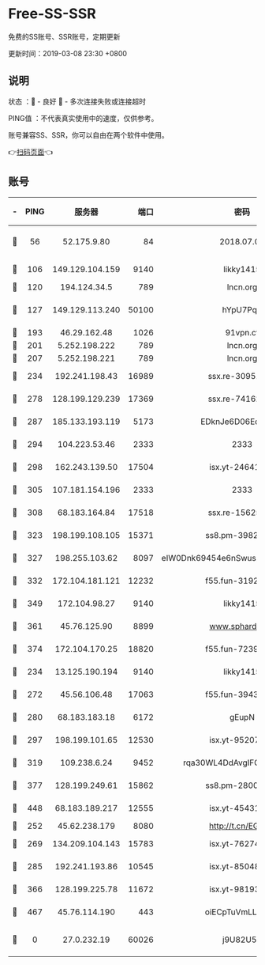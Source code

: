 # Free-SS-SSR

免费的SS账号、SSR账号，定期更新

更新时间：2019-03-08 23:30 +0800

## 说明

状态     ：🙂 - 良好 🙁 - 多次连接失败或连接超时

PING值   ：不代表真实使用中的速度，仅供参考。

账号兼容SS、SSR，你可以自由在两个软件中使用。

👉[扫码页面](https://liesauer.github.io/Free-SS-SSR/)👈

## 账号

|-|PING|服务器|端口|密码|加密方式|区域|
|:----:|:----:|:-----:|-----:|:----:|:----:|:----:|
|🙂|56|52.175.9.80|84|2018.07.07|chacha20-ietf-poly1305|HK|
|🙂|106|149.129.104.159|9140|likky1415|aes-256-cfb|CN|
|🙂|120|194.124.34.5|789|lncn.org|rc4|JP|
|🙂|127|149.129.113.240|50100|hYpU7PqP|chacha20-ietf-poly1305|CN|
|🙂|193|46.29.162.48|1026|91vpn.cf|rc4-md5|RU|
|🙂|201|5.252.198.222|789|lncn.org|rc4|JP|
|🙂|207|5.252.198.221|789|lncn.org|rc4|JP|
|🙂|234|192.241.198.43|16989|ssx.re-30951670|aes-256-cfb|US|
|🙂|278|128.199.129.239|17369|ssx.re-74162614|aes-256-cfb|SG|
|🙂|287|185.133.193.119|5173|EDknJe6D06EoWDaw|aes-256-cfb|US|
|🙂|294|104.223.53.46|2333|2333|aes-256-cfb|US|
|🙂|298|162.243.139.50|17504|isx.yt-24641776|aes-256-cfb|US|
|🙂|305|107.181.154.196|2333|2333|aes-256-cfb|US|
|🙂|308|68.183.164.84|17518|ssx.re-15625176|aes-256-cfb|US|
|🙂|323|198.199.108.105|15371|ss8.pm-39823085|aes-256-cfb|US|
|🙂|327|198.255.103.62|8097|eIW0Dnk69454e6nSwuspv9DmS201tQ0D|aes-256-cfb|US|
|🙂|332|172.104.181.121|12232|f55.fun-31925719|aes-256-cfb|SG|
|🙂|349|172.104.98.27|9140|likky1415|aes-256-cfb|JP|
|🙂|361|45.76.125.90|8899|www.sphard.com|aes-256-cfb|AU|
|🙂|374|172.104.170.25|18820|f55.fun-72397693|aes-256-cfb|SG|
|🙂|234|13.125.190.194|9140|likky1415|aes-256-cfb|KR|
|🙂|272|45.56.106.48|17063|f55.fun-39436500|aes-256-cfb|US|
|🙂|280|68.183.183.18|6172|gEupN|aes-256-cfb|SG|
|🙂|297|198.199.101.65|12530|isx.yt-95207438|aes-256-cfb|US|
|🙂|319|109.238.6.24|9452|rqa30WL4DdAvgIFG6Fs3znzTa|aes-256-cfb|FR|
|🙂|377|128.199.249.61|15862|ss8.pm-28005888|aes-256-cfb|SG|
|🙂|448|68.183.189.217|12555|isx.yt-45431620|aes-256-cfb|SG|
|🙁|252|45.62.238.179|8080|http://t.cn/EGJIyrl|rc4-md5|CA|
|🙁|269|134.209.104.143|15783|isx.yt-76274027|aes-256-cfb|SG|
|🙁|285|192.241.193.86|10545|isx.yt-85048474|aes-256-cfb|US|
|🙁|366|128.199.225.78|11672|isx.yt-98193362|aes-256-cfb|SG|
|🙁|467|45.76.114.190|443|oiECpTuVmLLxk4Ts|aes-256-cfb|AU|
|🙁|0|27.0.232.19|60026|j9U82U53|xchacha20-ietf-poly1305|HK|
